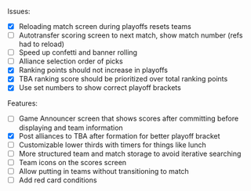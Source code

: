 Issues:

- [X] Reloading match screen during playoffs resets teams
- [ ] Autotransfer scoring screen to next match, show match number (refs had to reload)
- [ ] Speed up confetti and banner rolling
- [ ] Alliance selection order of picks
- [X] Ranking points should not increase in playoffs
- [X] TBA ranking score should be prioritized over total ranking points
- [X] Use set numbers to show correct playoff brackets

Features:
- [ ] Game Announcer screen that shows scores after committing before displaying and team information
- [X] Post alliances to TBA after formation for better playoff bracket
- [ ] Customizable lower thirds with timers for things like lunch
- [ ] More structured team and match storage to avoid iterative searching
- [ ] Team icons on the scores screen
- [ ] Allow putting in teams without transitioning to match
- [ ] Add red card conditions